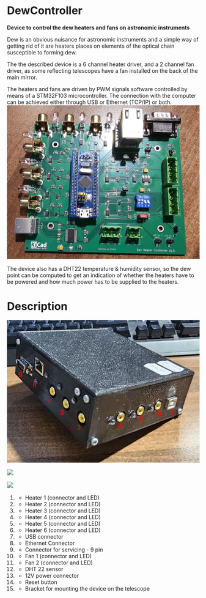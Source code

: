 # DewController
 **Device to control the dew heaters and fans on astronomic instruments**
 
 Dew is an obvious nuisance for astronomic instruments and a simple way of getting rid of it are heaters places on elements of the optical chain susceptible to forming dew.

The the described device is a 6 channel heater driver, and a 2 channel fan driver, as some reflecting telescopes have a fan installed on the back of the main mirror.

The heaters and fans are driven by PWM signals software controlled by means of a STM32F103 microcontroller. The connection with the computer can be achieved either through USB or Ethernet (TCP/IP) or both.
![](_Photos/20230602_054221.jpg)

The device also has a DHT22 temperature & humidity sensor, so the dew point can be computed to get an indication of whether the heaters have to be powered and how much power has to be supplied to the heaters.

# Description
![](_Photos/20231017_225909-labelled.png)

![](_Photos/20231018_042801-labelled.png)

![](_Photos/20230621_223318-labelled.png)

1.  - Heater 1 (connector and LED)
2.  - Heater 2 (connector and LED)
3.  - Heater 3 (connector and LED)
4.  - Heater 4 (connector and LED)
5.  - Heater 5 (connector and LED)
6.  - Heater 6 (connector and LED)
7.  - USB connector
8.  - Ethernet Connector
9.  - Connector for servicing - 9 pin
10.  - Fan 1 (connector and LED)
11.  - Fan 2 (connector and LED)
12. - DHT 22 sensor
13. - 12V power connector
14. - Reset button
15. - Bracket for mounting the device on the telescope
